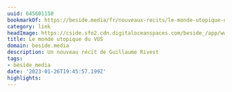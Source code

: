 ```yaml
---
uuid: 645601150
bookmarkOf: https://beside.media/fr/nouveaux-recits/le-monde-utopique-du-vus/
category: link
headImage: https://cside.sfo2.cdn.digitaloceanspaces.com/beside_/app/www/2021/05/BESIDE_newnarrative_SUV_facebook.jpg
title: Le monde utopique du VUS
domain: beside.media
description: Un nouveau récit de Guillaume Rivest
tags:
- beside_media
date: '2023-01-26T19:45:57.199Z'
highlights: 
---
```



